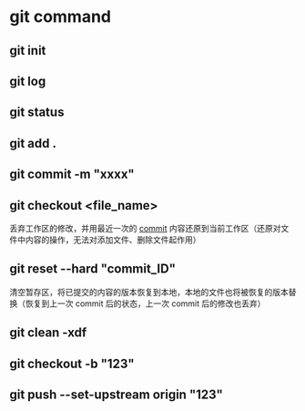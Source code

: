 # git command

## git init

## git log

## git status

## git add .

## git commit -m "xxxx"



## git checkout <file_name>

丢弃工作区的修改，并用最近一次的 [commit](https://so.csdn.net/so/search?q=commit&spm=1001.2101.3001.7020) 内容还原到当前工作区（还原对文件中内容的操作，无法对添加文件、删除文件起作用）



## git reset --hard "commit_ID"

清空暂存区，将已提交的内容的版本恢复到本地，本地的文件也将被恢复的版本替换（恢复到上一次 commit 后的状态，上一次 commit 后的修改也丢弃）



## git clean -xdf



## git checkout -b "123"



## git push --set-upstream origin "123"
